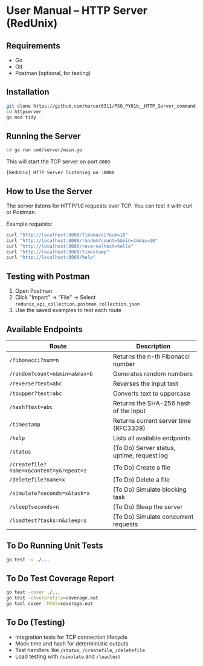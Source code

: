 # User Manual – HTTP Server (RedUnix)

## Requirements
- Go
- Git
- Postman (optional, for testing)

## Installation

```bash
git clone https://github.com/marcor0311/PSO_PY01b__HTTP_Server_command.git
cd httpserver
go mod tidy
```

## Running the Server

```bash
cd go run cmd/server/main.go
```

This will start the TCP server on port `8080`:

```
[RedUnix] HTTP Server listening on :8080
```

## How to Use the Server

The server listens for HTTP/1.0 requests over TCP. You can test it with curl or Postman.

Example requests:

```bash
curl "http://localhost:8080/fibonacci?num=10"
curl "http://localhost:8080/random?count=5&min=1&max=10"
curl "http://localhost:8080/reverse?text=hello"
curl "http://localhost:8080/timestamp"
curl "http://localhost:8080/help"
```

## Testing with Postman

1. Open Postman
2. Click "Import" → "File" → Select `redunix_api_collection.postman_collection.json`
3. Use the saved examples to test each route

## Available Endpoints

| Route                                   | Description                                |
| --------------------------------------- | ------------------------------------------ |
| `/fibonacci?num=n`                      | Returns the n-th Fibonacci number          |
| `/random?count=n&min=a&max=b`           | Generates random numbers                   |
| `/reverse?text=abc`                     | Reverses the input text                    |
| `/toupper?text=abc`                     | Converts text to uppercase                 |
| `/hash?text=abc`                        | Returns the SHA-256 hash of the input      |
| `/timestamp`                            | Returns current server time (RFC3339)      |
| `/help`                                 | Lists all available endpoints              |
| `/status`                               | (To Do) Server status, uptime, request log |
| `/createfile?name=x&content=y&repeat=z` | (To Do) Create a file                      |
| `/deletefile?name=x`                    | (To Do) Delete a file                      |
| `/simulate?seconds=s&task=x`            | (To Do) Simulate blocking task             |
| `/sleep?seconds=n`                      | (To Do) Sleep the server                   |
| `/loadtest?tasks=n&sleep=s`             | (To Do) Simulate concurrent requests       |

## To Do Running Unit Tests

```bash
go test -v ./...
```

## To Do Test Coverage Report

```bash
go test -cover ./...
go test -coverprofile=coverage.out
go tool cover -html=coverage.out
```


## To Do (Testing)

* Integration tests for TCP connection lifecycle
* Mock time and hash for deterministic outputs
* Test handlers like `/status`, `/createfile`, `/deletefile`
* Load testing with `/simulate` and `/loadtest`